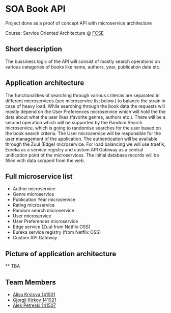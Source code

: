 # SOA Book API
Project done as a proof of concept API with microservice architecture

Course: Service Oriented Architecture @ [FCSE](www.finki.ukim.mk)

## Short description

The bussiness logic of the API will consist of mostly search operations
on various categories of books like name, authors, year, publication date etc.

## Application architecture

The functionalities of searching through various criterias are separated
in different microservices (see microservice list below.) to balance the strain in case of heavy load.
While searching through the book data the requests will mostly depend on the
User Preferences microservice which will hold the the data about what the user likes
(favorite genres, authors etc.).
There will be a second operation which will be supported by the Random Search microservice,
which is going to randomise searches for the user based on the book search criteria.
The User microservice will be responsible for the user management of the application.
The authentication will be available through the Zuul (Edge) microservice.
For load balancing we will use traefik, Eureka as a service registry and custom API Gateway
as a central unification point of the microservices.
The initial database records will be filled with data scraped from the web.

## Full microservice list
* Author microservice
* Genre microservice
* Publication Year microservice
* Rating microservice
* Random search microservice
* User microservice
* User Preferences microservice
* Edge service (Zuul from Netflix OSS)
* Eureka service registry (from Netflix OSS)
* Custom API Gateway

## Picture of application architecture
 ** TBA
 
## Team Members
* [Alisa Krstova 141501](https://github.com/alisakrstova) 
* [Gjorgji Kirkov 141021](https://github.com/kirkovg)
* [Alek Petreski 141507](https://github.com/alekkki)
